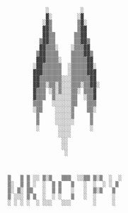                   ░          ░                   
                   ▓░        ░▓                   
                  ░▓▒        ▒▓░                  
                  ▓▓▒        ▒▓▓                  
                  ▓▓▒▒      ▒▒▓▓                  
                 ▒▓▓▒▒      ▒▒▓▓▒                 
                 ▓▓▒▒▒░    ░▒▒▒▓▓                 
                ▒▓▓▒▒▒▒    ▒▒▒▒▓▓▒                
                ▓▓▓▒▒▒▒░   ▒▒▒▒▒▓▓                
               ░▓▓▒▒▒▒▒▒  ░▒▒▒▒▒▓▓░               
               ▓▓▓▒▒▒▒▒▒  ░▒▒▒▒▒▓▓▓               
               ▓▓▒▒▒▒▒▒▒░░░▒▒▒▒▒▒▓▓               
               ▓▓▒▒░▒▒░▒░░░▒▒▒░▒▒▓▓░              
               ▓▒▒▒ ░▒░▒░░░▒▒░ ▒▒▒▓               
               ▓▒▒▒  ▒░░░░░▒▒  ░▒▒▓               
               ▒▒▒   ░░░░░░▒▒   ▒▒▒               
               ░▒▒    ░░░░░▒    ▒▒░               
                ▒     ░░░░░▒     ▒                
                ▒     ░░░░░░     ▒                
                ░      ░░░░      ░                
                       ░░░░                       
                        ░░                        
                        ░░                        
                         ░                        
                                                  
                                                  
                                                  
       ▒   ▒ ▒ ░░ ▒░▒   ▒▒▒  ░░▒▒ ▒░▒  ░  ░       
       ▒░  ▒ ▒ ░  ░  ▒ ▒   ▒   ░  ░  ░ ░ ▒        
       ▒░ ▒░ ▒▒   ░  ▒ ▒   ░   ░  ▒░▒   ▒         
       ▒ ░░░ ▒ ▒  ░  ░ ░   ▒   ░  ░     ░         
       ░ ░ ░ ░  ░ ░░░   ░░░       ░     ░         
